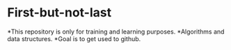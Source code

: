 # First-but-not-last
*This repository is only for training and learning purposes. 
*Algorithms and data structures.
*Goal is to get used to github.
